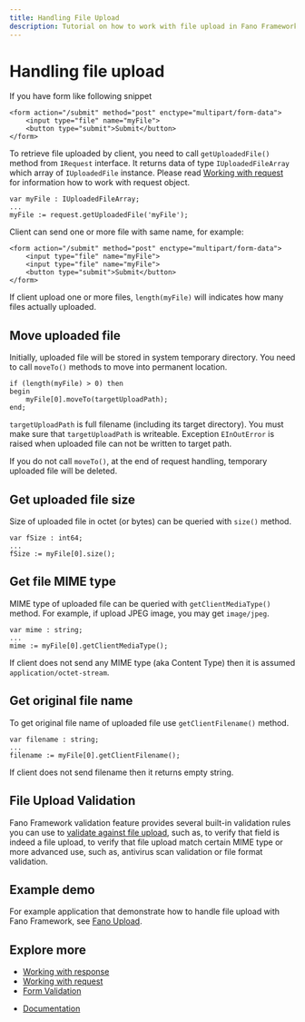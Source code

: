 ```yaml
---
title: Handling File Upload
description: Tutorial on how to work with file upload in Fano Framework
---
```


<h1 class="major">Handling file upload</h1>

If you have form like following snippet

```
<form action="/submit" method="post" enctype="multipart/form-data">
    <input type="file" name="myFile">
    <button type="submit">Submit</button>
</form>
```

To retrieve file uploaded by client, you need to call `getUploadedFile()` method from `IRequest` interface. It returns data of type `IUploadedFileArray` which array of `IUploadedFile` instance. Please read [Working with request](/working-with-request) for information how to work with request object.


```
var myFile : IUploadedFileArray;
...
myFile := request.getUploadedFile('myFile');
```

Client can send one or more file with same name, for example:

```
<form action="/submit" method="post" enctype="multipart/form-data">
    <input type="file" name="myFile">
    <input type="file" name="myFile">
    <button type="submit">Submit</button>
</form>
```

If client upload one or more files, `length(myFile)` will indicates how many
files actually uploaded.

## Move uploaded file

Initially, uploaded file will be stored in system temporary directory. You need to
call `moveTo()` methods to move into permanent location.

```
if (length(myFile) > 0) then
begin
    myFile[0].moveTo(targetUploadPath);
end;
```
`targetUploadPath` is full filename (including its target directory). You must make sure that `targetUploadPath` is writeable. Exception `EInOutError` is raised when
uploaded file can not be written to target path.

If you do not call `moveTo()`, at the end of request handling, temporary uploaded file will be deleted.

## Get uploaded file size

Size of uploaded file in octet (or bytes) can be queried with `size()` method.

```
var fSize : int64;
...
fSize := myFile[0].size();
```

## Get file MIME type

MIME type of uploaded file can be queried with `getClientMediaType()` method.
For example, if upload JPEG image, you may get `image/jpeg`.

```
var mime : string;
...
mime := myFile[0].getClientMediaType();
```

If client does not send any MIME type (aka Content Type) then it is assumed
`application/octet-stream`.

## Get original file name

To get original file name of uploaded file use `getClientFilename()` method.

```
var filename : string;
...
filename := myFile[0].getClientFilename();
```

If client does not send filename then it returns empty string.

## File Upload Validation

Fano Framework validation feature provides several built-in validation rules you can use to [validate against file upload](/security/form-validation/built-in-validation-rules#uploaded-file), such as, to verify that field is indeed a file upload, to verify that file upload match certain MIME type or more advanced use, such as, antivirus scan validation or file format validation.

## Example demo

For example application that demonstrate how to handle file upload with Fano Framework, see
[Fano Upload](https://github.com/fanoframework/fano-upload).

## Explore more

- [Working with response](/working-with-response)
- [Working with request](/working-with-request)
- [Form Validation](/security/form-validation)

<ul class="actions">
    <li><a href="/documentation" class="button">Documentation</a></li>
</ul>
